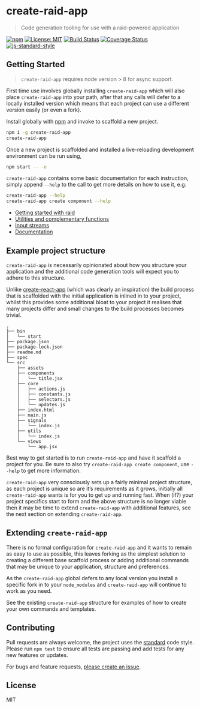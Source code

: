 
# create-raid-app

> Code generation tooling for use with a raid-powered application

[![npm](https://img.shields.io/npm/v/create-raid-app.svg?style=flat)](https://www.npmjs.com/package/create-raid-app)
[![License: MIT](https://img.shields.io/badge/License-MIT-yellow.svg)](https://opensource.org/licenses/MIT)
[![Build Status](https://travis-ci.org/mattstyles/raid.svg?branch=master)](https://travis-ci.org/mattstyles/raid)
[![Coverage Status](https://coveralls.io/repos/mattstyles/raid/badge.svg?branch=master&service=github)](https://coveralls.io/github/mattstyles/raid?branch=master)
[![js-standard-style](https://img.shields.io/badge/code%20style-standard-brightgreen.svg)](http://standardjs.com/)

## Getting Started

> `create-raid-app` requires node version > 8 for async support.

First time use involves globally installing `create-raid-app` which will also place `create-raid-app` into your path, after that any calls will defer to a locally installed version which means that each project can use a different version easily (or even a fork).

Install globally with [npm](https://npmjs.com) and invoke to scaffold a new project.

```sh
npm i -g create-raid-app
create-raid-app
```

Once a new project is scaffolded and installed a live-reloading development environment can be run using,

```sh
npm start -- -o
```

`create-raid-app` contains some basic documentation for each instruction, simply append `--help` to the call to get more details on how to use it, e.g.

```sh
create-raid-app --help
create-raid-app create component --help
```

* [Getting started with raid](https://github.com/mattstyles/raid/tree/master/packages/raid)
* [Utilities and complementary functions](https://github.com/mattstyles/raid/tree/master/packages/raid-addons)
* [Input streams](https://github.com/mattstyles/raid/tree/master/packages/raid-streams)
* [Documentation](https://mattstyles.github.io/raid/)

## Example project structure

`create-raid-app` is necessarily opinionated about how you structure your application and the additional code generation tools will expect you to adhere to this structure.

Unlike [create-react-app](https://www.npmjs.com/package/create-react-app) (which was clearly an inspiration) the build process that is scaffolded with the initial application is inlined in to your project, whilst this provides some additional bloat to your project it realises that many projects differ and small changes to the build processes becomes trivial.

```
.
├── bin
│   └── start
├── package.json
├── package-lock.json
├── readme.md
├── spec
└── src
    ├── assets
    ├── components
    │   └── title.jsx
    ├── core
    │   ├── actions.js
    │   ├── constants.js
    │   ├── selectors.js
    │   └── updates.js
    ├── index.html
    ├── main.js
    ├── signals
    │   └── index.js
    ├── utils
    │   └── index.js
    └── views
        └── app.jsx
```

Best way to get started is to run `create-raid-app` and have it scaffold a project for you. Be sure to also try `create-raid-app create component`, use `--help` to get more information.

`create-raid-app` very consciously sets up a fairly minimal project structure, as each project is unique so are it’s requirements as it grows, initially all `create-raid-app` wants is for you to get up and running fast. When (if?) your project specifics start to form and the above structure is no longer viable then it may be time to extend `create-raid-app` with additional features, see the next section on extending `create-raid-app`.

## Extending `create-raid-app`

There is no formal configuration for `create-raid-app` and it wants to remain as easy to use as possible, this leaves forking as the simplest solution to creating a different base scaffold process or adding additional commands that may be unique to your application, structure and preferences.

As the `create-raid-app` global defers to any local version you install a specific fork in to your `node_modules` and `create-raid-app` will continue to work as you need.

See the existing `create-raid-app` structure for examples of how to create your own commands and templates.

## Contributing

Pull requests are always welcome, the project uses the [standard](http://standardjs.com) code style. Please run `npm test` to ensure all tests are passing and add tests for any new features or updates.

For bugs and feature requests, [please create an issue](https://github.com/mattstyles/raid/issues).

## License

MIT
